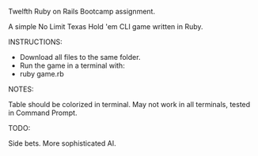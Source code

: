 Twelfth Ruby on Rails Bootcamp assignment.

A simple No Limit Texas Hold 'em CLI game written in Ruby.

INSTRUCTIONS:

- Download all files to the same folder.
- Run the game in a terminal with:
-   ruby game.rb

NOTES:

Table should be colorized in terminal. May not work in all terminals, tested in Command Prompt.

TODO:

Side bets.
More sophisticated AI.
